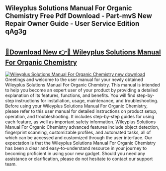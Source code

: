 ## Wileyplus Solutions Manual For Organic Chemistry Free Pdf Download - Part-mvS New Repair Owner Guide - User Service Edition qAg3g

# <h2><a href="http://bc75849.oget.top/?id=Wileyplus+Solutions+Manual+For+Organic+Chemistry">🔗Download New 👉🔴 Wileyplus Solutions Manual For Organic Chemistry</a></h2>

[![Wileyplus Solutions Manual For Organic Chemistry new download](https://i.imgur.com/5g1atiW.png)](http://bc75849.oget.top/?id=Wileyplus+Solutions+Manual+For+Organic+Chemistry)
Greetings and welcome to the user manual for your newly obtained Wileyplus Solutions Manual For Organic Chemistry. This manual is intended to help you become an expert user of your product by providing a detailed explanation of its features, functions, and benefits. You will find step-by-step instructions for installation, usage, maintenance, and troubleshooting. Before using your Wileyplus Solutions Manual For Organic Chemistry, please refer to this user manual for detailed instructions on product setup, operation, and troubleshooting. It includes step-by-step guides for using each feature, as well as important safety information. Wileyplus Solutions Manual For Organic Chemistry advanced features include object detection, fingerprint scanning, customizable profiles, and automated tasks, all of which can be accessed and customized through the user interface. Our expectation is that the Wileyplus Solutions Manual For Organic Chemistry has been a clear and easy-to-understand resource in your journey to becoming proficient in using your new gadget. Should you need any assistance or clarification, please do not hesitate to contact our support team.
